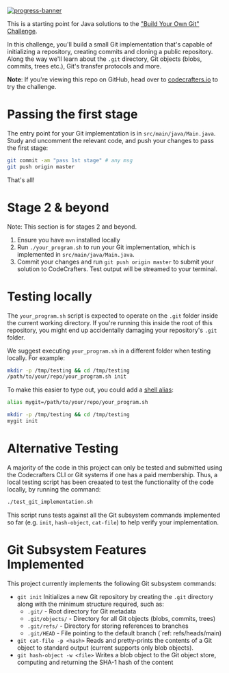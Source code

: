 [![progress-banner](https://backend.codecrafters.io/progress/git/9d7750f0-99a2-4948-92e2-2a20fdce4aba)](https://app.codecrafters.io/users/codecrafters-bot?r=2qF)

This is a starting point for Java solutions to the
["Build Your Own Git" Challenge](https://codecrafters.io/challenges/git).

In this challenge, you'll build a small Git implementation that's capable of
initializing a repository, creating commits and cloning a public repository.
Along the way we'll learn about the `.git` directory, Git objects (blobs,
commits, trees etc.), Git's transfer protocols and more.

**Note**: If you're viewing this repo on GitHub, head over to
[codecrafters.io](https://codecrafters.io) to try the challenge.

# Passing the first stage

The entry point for your Git implementation is in `src/main/java/Main.java`.
Study and uncomment the relevant code, and push your changes to pass the first
stage:

```sh
git commit -am "pass 1st stage" # any msg
git push origin master
```

That's all!

# Stage 2 & beyond

Note: This section is for stages 2 and beyond.

1. Ensure you have `mvn` installed locally
1. Run `./your_program.sh` to run your Git implementation, which is implemented
   in `src/main/java/Main.java`.
1. Commit your changes and run `git push origin master` to submit your solution
   to CodeCrafters. Test output will be streamed to your terminal.

# Testing locally

The `your_program.sh` script is expected to operate on the `.git` folder inside
the current working directory. If you're running this inside the root of this
repository, you might end up accidentally damaging your repository's `.git`
folder.

We suggest executing `your_program.sh` in a different folder when testing
locally. For example:

```sh
mkdir -p /tmp/testing && cd /tmp/testing
/path/to/your/repo/your_program.sh init
```

To make this easier to type out, you could add a
[shell alias](https://shapeshed.com/unix-alias/):

```sh
alias mygit=/path/to/your/repo/your_program.sh

mkdir -p /tmp/testing && cd /tmp/testing
mygit init
```

# Alternative Testing
A majority of the code in this project can only be tested and submitted
using the Codecrafters CLI or Git systems if one has a paid membership.
Thus, a local testing script has been creaated to test the functionality
of the code locally, by running the command:
```sh
./test_git_implementation.sh
```

This script runs tests against all the Git subsystem commands implemented
so far (e.g. `init`, `hash-object`, `cat-file`) to help verify your implementation.

# Git Subsystem Features Implemented
This project currently implements the following Git subsystem commands:
* `git init`
  Initializes a new Git repository by creating the `.git` directory 
  along with the minimum structure required, such as:
  - `.git/` - Root directory for Git metadata
  - `.git/objects/` - Directory for all Git objects (blobs, commits, trees)
  - `.git/refs/` - Directory for storing references to branches
  - `.git/HEAD` - File pointing to the default branch (`ref: refs/heads/main)
* `git cat-file -p <hash>`
  Reads and pretty-prints the contents of a Git object to standard
  output (current supports only blob objects).   
* `git hash-object -w <file>`
  Writes a blob object to the Git object store, computing and returning
  the SHA-1 hash of the content   